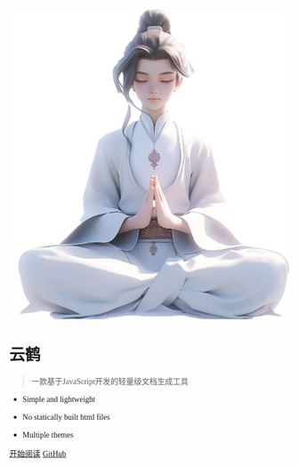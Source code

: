 <!-- _coverpage.md 封面页设置 -->

![logo](_media/logo.png ':size=200')

# <h1 style="font-family: '华文行楷';">云鹤</h1>
> <p style="font-family: '华文新魏';">一款基于JavaScript开发的轻量级文档生成工具</p>
- <p style="font-family: 'Blackadder ITC';">Simple and lightweight</p>
- <p style="font-family: 'Blackadder ITC';">No statically built html files</p>
- <p style="font-family: 'Blackadder ITC';">Multiple themes</p>

<a href="#/README" style="font-family: '华文新魏';">开始阅读</a>
<a href="https://github.com/docsifyjs/docsify/" style="font-family: 'Blackadder ITC';">GitHub</a>
<!-- [GitHub](https://github.com/docsifyjs/docsify/) -->
